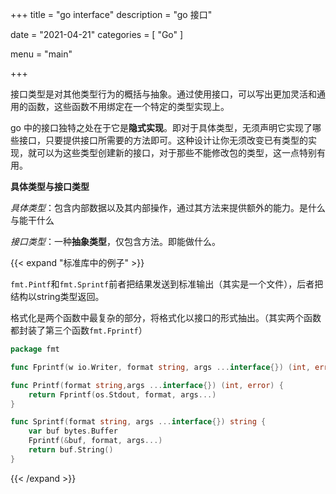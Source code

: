 +++
title = "go interface"
description = "go 接口"

date = "2021-04-21"
categories = [
"Go"
]

menu = "main"

+++

接口类型是对其他类型行为的概括与抽象。通过使用接口，可以写出更加灵活和通用的函数，这些函数不用绑定在一个特定的类型实现上。

go 中的接口独特之处在于它是**隐式实现**。即对于具体类型，无须声明它实现了哪些接口，只要提供接口所需要的方法即可。这种设计让你无须改变已有类型的实现，就可以为这些类型创建新的接口，对于那些不能修改包的类型，这一点特别有用。

**具体类型与接口类型**

*具体类型*：包含内部数据以及其内部操作，通过其方法来提供额外的能力。是什么与能干什么

*接口类型*：一种**抽象类型**，仅包含方法。即能做什么。

{{< expand "标准库中的例子" >}}

`fmt.Pintf`和`fmt.Sprintf`前者把结果发送到标准输出（其实是一个文件），后者把结构以string类型返回。

格式化是两个函数中最复杂的部分，将格式化以接口的形式抽出。（其实两个函数都封装了第三个函数`fmt.Fprintf`）

```go
package fmt

func Fprintf(w io.Writer, format string, args ...interface{}) (int, error)

func Printf(format string,args ...interface{}) (int, error) {
    return Fprintf(os.Stdout, format, args...)
}

func Sprintf(format string, args ...interface{}) string {
    var buf bytes.Buffer
    Fprintf(&buf, format, args...)
    return buf.String()
}
```



{{< /expand >}}